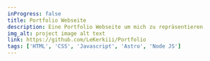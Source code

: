 ```yaml
---
inProgress: false
title: Portfolio Webseite
description: Eine Portfolio Webseite um mich zu repräsentieren
img_alt: project image alt text
link: https://github.com/LeKerkiii/Portfolio
tags: ['HTML', 'CSS', 'Javascript', 'Astro', 'Node JS']
---
```

